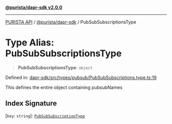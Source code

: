 [**@purista/dapr-sdk v2.0.0**](../README.md)

***

[PURISTA API](../../../packages.md) / [@purista/dapr-sdk](../README.md) / PubSubSubscriptionsType

# Type Alias: PubSubSubscriptionsType

> **PubSubSubscriptionsType**: `object`

Defined in: [dapr-sdk/src/types/pubsub/PubSubSubscriptions.type.ts:19](https://github.com/puristajs/purista/blob/master/packages/dapr-sdk/src/types/pubsub/PubSubSubscriptions.type.ts#L19)

This defines the entire object containing pubsubNames

## Index Signature

\[`key`: `string`\]: [`PubSubSubscriptionType`](PubSubSubscriptionType.md)
